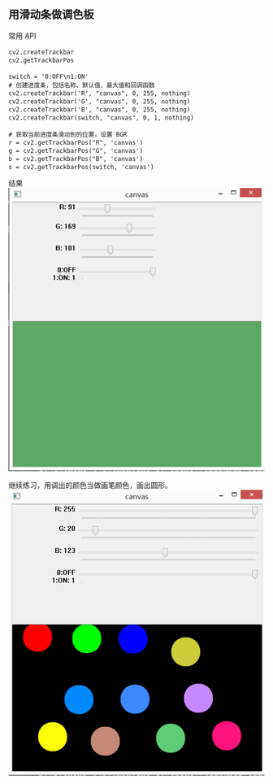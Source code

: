 
## 用滑动条做调色板
常用 API

    cv2.createTrackbar
    cv2.getTrackbarPos

    switch = '0:OFF\n1:ON'
    # 创建进度条，包括名称、默认值、最大值和回调函数
    cv2.createTrackbar('R', "canvas", 0, 255, nothing)
    cv2.createTrackbar('G', "canvas", 0, 255, nothing)
    cv2.createTrackbar('B', "canvas", 0, 255, nothing)
    cv2.createTrackbar(switch, "canvas", 0, 1, nothing)
    
    # 获取当前进度条滑动到的位置，设置 BGR
    r = cv2.getTrackbarPos("R", 'canvas')
    g = cv2.getTrackbarPos("G", 'canvas')
    b = cv2.getTrackbarPos("B", 'canvas')
    s = cv2.getTrackbarPos(switch, 'canvas')

结果        
![Alt Text](https://github.com/wq923/OpenCV/blob/master/trackbar/trackbar.png)    

继续练习，用调出的颜色当做画笔颜色，画出圆形。    
![Alt Text](https://github.com/wq923/OpenCV/blob/master/trackbar/draw_color.png)    
